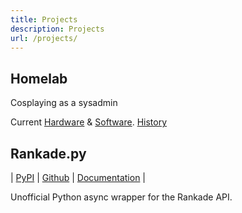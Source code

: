 ```yaml
---
title: Projects
description: Projects
url: /projects/
---
```


## Homelab
Cosplaying as a sysadmin

Current [Hardware](./homelab/current-hardware) & [Software](./homelab/current-software).
[History](/series/homelab)

## Rankade.py
| [PyPI](https://pypi.org/project/rankade.py/) | [Github](https://github.com/14zombies/rankade.py) | [Documentation](https://calumcrawford.com/rankadepy) |

Unofficial Python async wrapper for the Rankade API.
